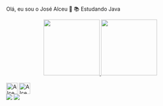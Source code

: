 Olá, eu sou o José Alceu 👋
📚  Estudando Java 
<div align="center">
  <a href="https://github.com/josealceu16">
    <img height="150em" src="https://github-readme-stats.vercel.app/api?username=josealceu16&count_private=true&include_all_commits=true&show_icons=true&theme=transparent&hide_border=false&show_owner=true"/>
    <img height="150em" src="https://github-readme-stats.vercel.app/api/top-langs/?username=josealceu16&theme=transparent&hide_border=false&&layout=compact"/>
  </a>
</div>

<div style="display: inline_block"><br>
  <img align= "center" alt="Alceu-Java" height="30" width"40" src="https://cdn.jsdelivr.net/gh/devicons/devicon/icons/java/java-original.svg"</div>
  <img align= "center" alt="Alceu-Python" height="30" width"40"<img src="https://cdn.jsdelivr.net/gh/devicons/devicon/icons/python/python-original.svg"></br>
  
  
  <div>
   <a href="https://www.instagram.com/alceu.amg/" target="_blank"><img src="https://img.shields.io/badge/-Instagram-%23E4405F?style=for-the-badge&logo=instagram&logoColor=white" target="_blank"></a>
    <a href="mailto:alceugames39@gmail.com"><img src="https://img.shields.io/badge/-Gmail-%23333?style=for-the-badge&logo=gmail&logoColor=white" target="_blank"></a>
</div>
  
  

